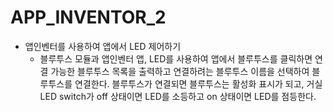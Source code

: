 # APP_INVENTOR_2

- 앱인벤터를 사용하여 앱에서 LED 제어하기
  - 블루투스 모듈과 앱인벤터 앱, LED를 사용하여 앱에서 블루투스를 클릭하면 연결 가능한 블루투스 목록을 출력하고 연결하려는 블루투스 이름을 선택하여 블루투스를 연결한다. 블루투스가 연결되면 블루투스는 활성화 표시가 되고, 거실 LED switch가 off 상태이면 LED를 소등하고 on 상태이면 LED를 점등한다.
